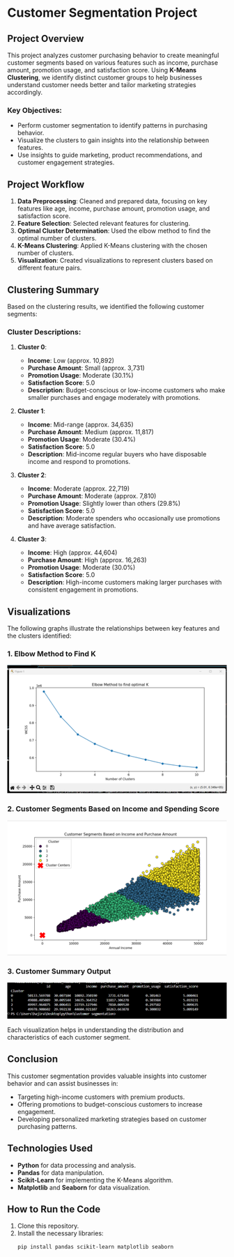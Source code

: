 # Customer Segmentation Project

## Project Overview
This project analyzes customer purchasing behavior to create meaningful customer segments based on various features such as income, purchase amount, promotion usage, and satisfaction score. Using **K-Means Clustering**, we identify distinct customer groups to help businesses understand customer needs better and tailor marketing strategies accordingly.

### Key Objectives:
- Perform customer segmentation to identify patterns in purchasing behavior.
- Visualize the clusters to gain insights into the relationship between features.
- Use insights to guide marketing, product recommendations, and customer engagement strategies.

## Project Workflow
1. **Data Preprocessing**: Cleaned and prepared data, focusing on key features like age, income, purchase amount, promotion usage, and satisfaction score.
2. **Feature Selection**: Selected relevant features for clustering.
3. **Optimal Cluster Determination**: Used the elbow method to find the optimal number of clusters.
4. **K-Means Clustering**: Applied K-Means clustering with the chosen number of clusters.
5. **Visualization**: Created visualizations to represent clusters based on different feature pairs.

## Clustering Summary
Based on the clustering results, we identified the following customer segments:

### Cluster Descriptions:
1. **Cluster 0**:
   - **Income**: Low (approx. 10,892)
   - **Purchase Amount**: Small (approx. 3,731)
   - **Promotion Usage**: Moderate (30.1%)
   - **Satisfaction Score**: 5.0
   - **Description**: Budget-conscious or low-income customers who make smaller purchases and engage moderately with promotions.

2. **Cluster 1**:
   - **Income**: Mid-range (approx. 34,635)
   - **Purchase Amount**: Medium (approx. 11,817)
   - **Promotion Usage**: Moderate (30.4%)
   - **Satisfaction Score**: 5.0
   - **Description**: Mid-income regular buyers who have disposable income and respond to promotions.

3. **Cluster 2**:
   - **Income**: Moderate (approx. 22,719)
   - **Purchase Amount**: Moderate (approx. 7,810)
   - **Promotion Usage**: Slightly lower than others (29.8%)
   - **Satisfaction Score**: 5.0
   - **Description**: Moderate spenders who occasionally use promotions and have average satisfaction.

4. **Cluster 3**:
   - **Income**: High (approx. 44,604)
   - **Purchase Amount**: High (approx. 16,263)
   - **Promotion Usage**: Moderate (30.0%)
   - **Satisfaction Score**: 5.0
   - **Description**: High-income customers making larger purchases with consistent engagement in promotions.

## Visualizations
The following graphs illustrate the relationships between key features and the clusters identified:

### 1. Elbow Method to Find K
![Number of clusters vs WCSS](images/elbow_graph.png)

### 2. Customer Segments Based on Income and Spending Score
![Annual Income vs Purchase Amount](images/kmeans_clusters.png)

### 3. Customer Summary Output
![Cluster Summary Output](images/cluster_summary.png)

Each visualization helps in understanding the distribution and characteristics of each customer segment. 

## Conclusion
This customer segmentation provides valuable insights into customer behavior and can assist businesses in:
- Targeting high-income customers with premium products.
- Offering promotions to budget-conscious customers to increase engagement.
- Developing personalized marketing strategies based on customer purchasing patterns.

## Technologies Used
- **Python** for data processing and analysis.
- **Pandas** for data manipulation.
- **Scikit-Learn** for implementing the K-Means algorithm.
- **Matplotlib** and **Seaborn** for data visualization.

## How to Run the Code
1. Clone this repository.
2. Install the necessary libraries:
   ```bash
   pip install pandas scikit-learn matplotlib seaborn
